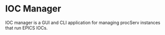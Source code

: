 # IOC Manager

IOC manager is a GUI and CLI application for managing procServ instances that run EPICS IOCs.
